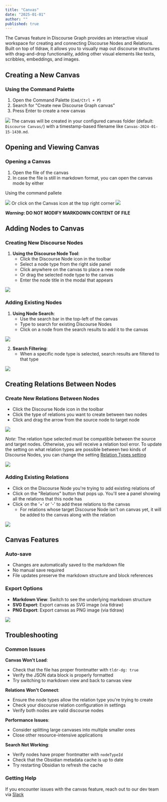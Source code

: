 ```yaml
---
title: "Canvas"
date: "2025-01-01"
author: ""
published: true
---
```

The Canvas feature in Discourse Graph provides an interactive visual workspace for creating and connecting Discourse Nodes and Relations. Built on top of tldraw, it allows you to visually map out discourse structures with drag-and-drop functionality, adding other visual elements like texts, scribbles, embeddings, and images.

## Creating a New Canvas

### Using the Command Palette

1. Open the Command Palette (`Cmd/Ctrl + P`)
2. Search for "Create new Discourse Graph canvas"
3. Press Enter to create a new canvas

![](https://firebasestorage.googleapis.com/v0/b/firescript-577a2.appspot.com/o/imgs%2Fapp%2Fdiscourse-graphs%2F_uF6WGGgga.png?alt=media&token=4fd61b3c-3a50-48bb-b034-b5e0a8156c8f)
The canvas will be created in your configured canvas folder (default: `Discourse Canvas/`) with a timestamp-based filename like `Canvas-2024-01-15-1430.md`.

## Opening and Viewing Canvas

### Opening a Canvas
1. Open the file of the canvas
3. In case the file is still in markdown format, you can open the canvas mode by either

Using the command pallete

![](https://firebasestorage.googleapis.com/v0/b/firescript-577a2.appspot.com/o/imgs%2Fapp%2Fdiscourse-graphs%2FxhxReS4Ylp.png?alt=media&token=f04ec9da-5282-45fa-b989-60f08ea0b8d6)
Or click on the Canvas icon at the top right corner
![](https://firebasestorage.googleapis.com/v0/b/firescript-577a2.appspot.com/o/imgs%2Fapp%2Fdiscourse-graphs%2FDziMHaUNq9.png?alt=media&token=85e2ed2d-01b0-49ac-ae05-a34e20218a5a)


***Warning*: DO NOT MODIFY MARKDOWN CONTENT OF FILE**

## Adding Nodes to Canvas

### Creating New Discourse Nodes

1. **Using the Discourse Node Tool**:
   - Click the Discourse Node icon in the toolbar
   - Select a node type from the right side panel
   - Click anywhere on the canvas to place a new node
   - Or drag the selected node type to the canvas
   - Enter the node title in the modal that appears

![](https://firebasestorage.googleapis.com/v0/b/firescript-577a2.appspot.com/o/imgs%2Fapp%2Fdiscourse-graphs%2FdbRAlJh5_u.gif?alt=media&token=60b5243d-24e2-4fd4-af64-2559a621060e)


### Adding Existing Nodes

1. **Using Node Search**:
   - Use the search bar in the top-left of the canvas
   - Type to search for existing Discourse Nodes
   - Click on a node from the search results to add it to the canvas

![](https://firebasestorage.googleapis.com/v0/b/firescript-577a2.appspot.com/o/imgs%2Fapp%2Fdiscourse-graphs%2F1DYLHGFHbN.gif?alt=media&token=41d4460a-9ab6-4030-8631-da8c2a2d3a67)

2. **Search Filtering**:
   - When a specific node type is selected, search results are filtered to that type

![](https://firebasestorage.googleapis.com/v0/b/firescript-577a2.appspot.com/o/imgs%2Fapp%2Fdiscourse-graphs%2FN13Z9wOnV7.gif?alt=media&token=ba074ebf-e784-43b8-8bb3-ec1118633684)


## Creating Relations Between Nodes
### Create New Relations Between Nodes
   - Click the Discourse Node icon in the toolbar
   - Click the type of relations you want to create between two nodes
   - Click and drag the arrow from the source node to target node

   ![](https://firebasestorage.googleapis.com/v0/b/firescript-577a2.appspot.com/o/imgs%2Fapp%2Fdiscourse-graphs%2F2a7TPGvtu1.gif?alt=media&token=bc64816e-076f-496c-848d-9c112a9cbe08)

   *Note*: The relation type selected must be compatible between the source and target nodes. Otherwise, you will receive a relation tool error. To update the setting on what relation types are possible between two kinds of Discourse Nodes, you can change the setting [Relation Types setting](./relationship-types#configuring-valid-relationships)

   ![](https://firebasestorage.googleapis.com/v0/b/firescript-577a2.appspot.com/o/imgs%2Fapp%2Fdiscourse-graphs%2FQFCi5Oh7Fa.png?alt=media&token=0d894824-6c07-4551-9596-1c8c66ab4979)
### Adding Existing Relations
   - Click on the Discourse Node you're trying to add existing relations of
   - Click on the "Relations" button that pops up. You'll see a panel showing all the relations that this node has
   - Click on the '+' or '-' to add these relations to the canvas
      + For relations whose target Discourse Node isn't on canvas yet, it will be added to the canvas along with the relation


   ![](https://firebasestorage.googleapis.com/v0/b/firescript-577a2.appspot.com/o/imgs%2Fapp%2Fdiscourse-graphs%2FHDdXVYgVDx.gif?alt=media&token=d42ca7be-59f2-43f8-a04b-8f685df4d4b8)

## Canvas Features

### Auto-save

- Changes are automatically saved to the markdown file
- No manual save required
- File updates preserve the markdown structure and block references

### Export Options

- **Markdown View**: Switch to see the underlying markdown structure
- **SVG Export**: Export canvas as SVG image (via tldraw)
- **PNG Export**: Export canvas as PNG image (via tldraw)

![](https://firebasestorage.googleapis.com/v0/b/firescript-577a2.appspot.com/o/imgs%2Fapp%2Fdiscourse-graphs%2F0_YqSWn-Ll.png?alt=media&token=45d699b0-caf2-4a2f-85ef-bd40510db0fb)

## Troubleshooting

### Common Issues

**Canvas Won't Load**:
- Check that the file has proper frontmatter with `tldr-dg: true`
- Verify the JSON data block is properly formatted
- Try switching to markdown view and back to canvas view

**Relations Won't Connect**:
- Ensure the node types allow the relation type you're trying to create
- Check your discourse relation configuration in settings
- Verify both nodes are valid discourse nodes

**Performance Issues**:
- Consider splitting large canvases into multiple smaller ones
- Close other resource-intensive applications

**Search Not Working**:
- Verify nodes have proper frontmatter with `nodeTypeId`
- Check that the Obsidian metadata cache is up to date
- Try restarting Obsidian to refresh the cache

### Getting Help

If you encounter issues with the canvas feature, reach out to our dev team via [Slack](https://join.slack.com/t/discoursegraphs/shared_invite/zt-37xklatti-cpEjgPQC0YyKYQWPNgAkEg)